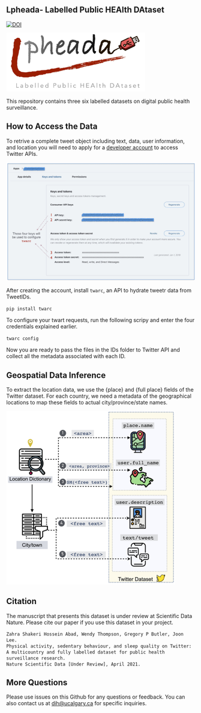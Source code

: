 ## Lpheada- Labelled Public HEAlth DAtaset
[![DOI](https://zenodo.org/badge/354686567.svg)](https://zenodo.org/badge/latestdoi/354686567)


<img src="/Images/lpheada.jpg" width="370">
 
This repository contains three six labelled datasets on digital public health surveillance. 



## How to Access the Data

To retrive a complete tweet object including text, data, user information, and location you will need to apply for a [developer account](https://developer.twitter.com/en/solutions/academic-research) to access Twitter APIs.


<img src="/Images/twarc.jpg" width="700">

After creating the account, install `twarc`, an API to hydrate tweetr data from TweetIDs. 

`pip install twarc`

To configure your twart requests, run the following scripy and enter the four credentials explained earlier.

`twarc config`

Now you are ready to pass the files in the IDs folder to Twitter API and collect all the metadata associated with each ID.





 


## Geospatial Data Inference
To extract the location data, we use the {place} and {full place} fields of the Twitter dataset. For each country, we need a metadata of the geographical locations to map these fields to actual city/province/state names.

<img src="/Images/LocationProcess.jpg" width="450">

## Citation

The manuscript that presents this dataset is under review at Scientific Data Nature. Please cite our paper if you use this dataset in your project.

``` 
Zahra Shakeri Hossein Abad, Wendy Thompson, Gregory P Butler, Joon Lee. 
Physical activity, sedentary behaviour, and sleep quality on Twitter:
A multicountry and fully labelled dataset for public health surveillance research.
Nature Scientific Data [Under Review], April 2021.
```

## More Questions

Please use issues on this Github for any questions or feedback. You can also contact us at dih@ucalgary.ca for specific inquiries.  
